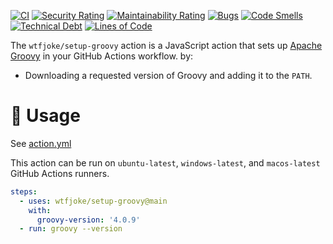 [![CI](https://github.com/WtfJoke/setup-groovy/actions/workflows/test.yml/badge.svg)](https://github.com/WtfJoke/setup-groovy/actions/workflows/test.yml)
[![Security Rating](https://sonarcloud.io/api/project_badges/measure?project=WtfJoke_setup-groovy&metric=security_rating)](https://sonarcloud.io/dashboard?id=WtfJoke_setup-groovy)
[![Maintainability Rating](https://sonarcloud.io/api/project_badges/measure?project=WtfJoke_setup-groovy&metric=sqale_rating)](https://sonarcloud.io/dashboard?id=WtfJoke_setup-groovy)
[![Bugs](https://sonarcloud.io/api/project_badges/measure?project=WtfJoke_setup-groovy&metric=bugs)](https://sonarcloud.io/dashboard?id=WtfJoke_setup-groovy)
[![Code Smells](https://sonarcloud.io/api/project_badges/measure?project=WtfJoke_setup-groovy&metric=code_smells)](https://sonarcloud.io/dashboard?id=WtfJoke_setup-groovy)
[![Technical Debt](https://sonarcloud.io/api/project_badges/measure?project=WtfJoke_setup-groovy&metric=sqale_index)](https://sonarcloud.io/dashboard?id=WtfJoke_setup-groovy)
[![Lines of Code](https://sonarcloud.io/api/project_badges/measure?project=WtfJoke_setup-groovy&metric=ncloc)](https://sonarcloud.io/dashboard?id=WtfJoke_setup-groovy)

The `wtfjoke/setup-groovy` action is a JavaScript action that sets up [Apache Groovy](https://groovy-lang.org/) in your GitHub Actions workflow. by:

- Downloading a requested version of Groovy and adding it to the `PATH`.

# 🔧 Usage

See [action.yml](action.yml)

This action can be run on `ubuntu-latest`, `windows-latest`, and `macos-latest` GitHub Actions runners.

```yml
steps:
  - uses: wtfjoke/setup-groovy@main
    with:
      groovy-version: '4.0.9'
  - run: groovy --version
```
